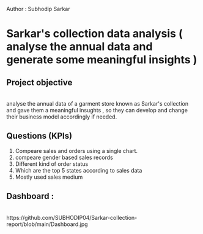Author : Subhodip Sarkar
<br>
# Sarkar's collection data analysis ( analyse the annual data and generate some meaningful insights )
## Project objective
<br>
analyse the annual data of a garment store known as Sarkar's collection and gave them a meaningful insughts , so they can develop and change their business model accordingly if needed.

## Questions (KPIs)

1. Compeare sales and orders using a single chart.
2. compeare gender based sales records
3. Different kind of order status
4. Which are the top 5 states according to sales data
5. Mostly used sales medium

## Dashboard :
<br>
https://github.com/SUBHODIP04/Sarkar-collection-report/blob/main/Dashboard.jpg
